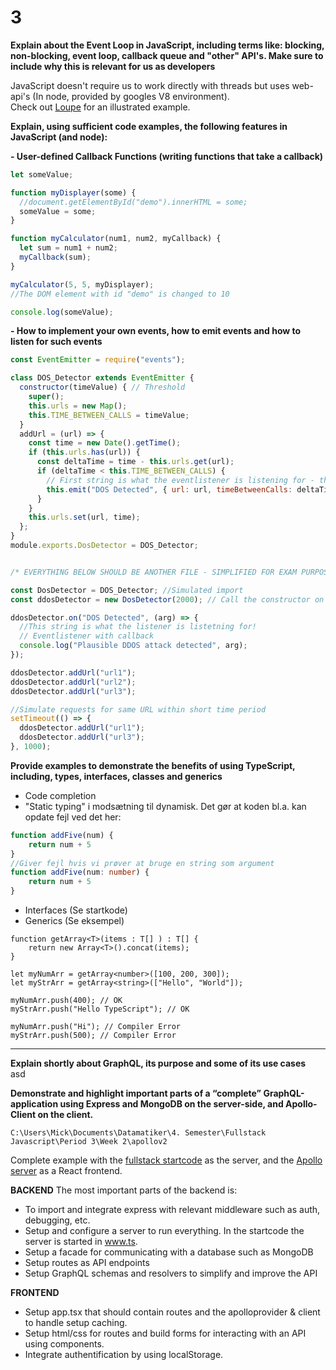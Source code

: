 # 3

**Explain about the Event Loop in JavaScript, including terms like: blocking, non-blocking, event loop, callback queue and "other" API's. Make sure to include why this is relevant for us as developers**

JavaScript doesn't require us to work directly with threads but uses web-api's (In node, provided by googles V8 environment).  
Check out [Loupe](http://latentflip.com/loupe/) for an illustrated example.

**Explain, using sufficient code examples, the following features in JavaScript (and node):**

**- User-defined Callback Functions (writing functions that take a callback)**

```javascript
let someValue;

function myDisplayer(some) {
  //document.getElementById("demo").innerHTML = some;
  someValue = some;
}

function myCalculator(num1, num2, myCallback) {
  let sum = num1 + num2;
  myCallback(sum);
}

myCalculator(5, 5, myDisplayer);
//The DOM element with id "demo" is changed to 10

console.log(someValue);
```

**- How to implement your own events, how to emit events and how to listen for such events**

```javascript
const EventEmitter = require("events");

class DOS_Detector extends EventEmitter {
  constructor(timeValue) { // Threshold
    super();
    this.urls = new Map();
    this.TIME_BETWEEN_CALLS = timeValue;
  }
  addUrl = (url) => {
    const time = new Date().getTime();
    if (this.urls.has(url)) {
      const deltaTime = time - this.urls.get(url);
      if (deltaTime < this.TIME_BETWEEN_CALLS) {
        // First string is what the eventlistener is listening for - they have to match!
        this.emit("DOS Detected", { url: url, timeBetweenCalls: deltaTime });
      }
    }
    this.urls.set(url, time);
  };
}
module.exports.DosDetector = DOS_Detector;


/* EVERYTHING BELOW SHOULD BE ANOTHER FILE - SIMPLIFIED FOR EXAM PURPOSES */

const DosDetector = DOS_Detector; //Simulated import
const ddosDetector = new DosDetector(2000); // Call the constructor on the new obj.

ddosDetector.on("DOS Detected", (arg) => {
  //This string is what the listener is listetning for!
  // Eventlistener with callback
  console.log("Plausible DDOS attack detected", arg);
});

ddosDetector.addUrl("url1");
ddosDetector.addUrl("url2");
ddosDetector.addUrl("url3");

//Simulate requests for same URL within short time period
setTimeout(() => {
  ddosDetector.addUrl("url1");
  ddosDetector.addUrl("url3");
}, 1000);
```

**Provide examples to demonstrate the benefits of using TypeScript, including, types, interfaces, classes and generics**  
- Code completion
- "Static typing" i modsætning til dynamisk. Det gør at koden bl.a. kan opdate fejl ved det her:

```typescript
function addFive(num) {
    return num + 5
}
//Giver fejl hvis vi prøver at bruge en string som argument
function addFive(num: number) {
    return num + 5
}
```
- Interfaces (Se startkode)
- Generics (Se eksempel)
```
function getArray<T>(items : T[] ) : T[] {
    return new Array<T>().concat(items);
}

let myNumArr = getArray<number>([100, 200, 300]);
let myStrArr = getArray<string>(["Hello", "World"]);

myNumArr.push(400); // OK
myStrArr.push("Hello TypeScript"); // OK

myNumArr.push("Hi"); // Compiler Error
myStrArr.push(500); // Compiler Error
```

---

**Explain shortly about GraphQL, its purpose and some of its use cases**  
asd

**Demonstrate and highlight important parts of a “complete” GraphQL-application using Express and MongoDB on the server-side, and Apollo-Client on the client.**

`C:\Users\Mick\Documents\Datamatiker\4. Semester\Fullstack Javascript\Period 3\Week 2\apollov2`

Complete example with the [fullstack startcode](https://github.com/micklarsen/FullstackTS_Startcode) as the server, and the [Apollo server](https://github.com/micklarsen/4sem_fullstack_js_ts/tree/main/Period%203/Week%202/apollov2) as a React frontend. 

**BACKEND**
The most important parts of the backend is: 
- To import and integrate express with relevant middleware such as auth, debugging, etc. 
- Setup and configure a server to run everything. In the startcode the server is started in www.ts.
- Setup a facade for communicating with a database such as MongoDB
- Setup routes as API endpoints 
- Setup GraphQL schemas and resolvers to simplify and improve the API

**FRONTEND**
- Setup app.tsx that should contain routes and the apolloprovider & client to handle setup caching.
- Setup html/css for routes and build forms for interacting with an API using components.
- Integrate authentification by using localStorage.

